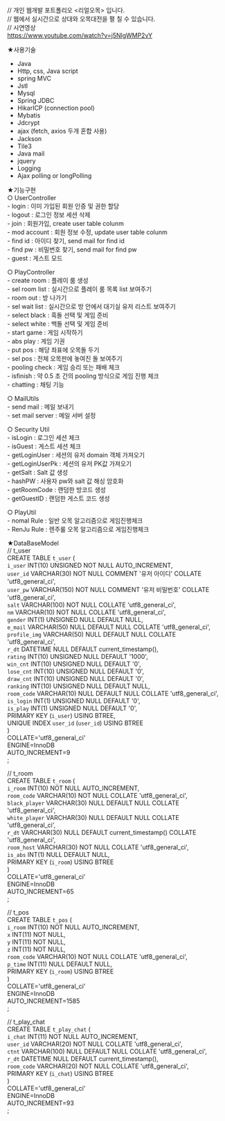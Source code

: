 
// 개인 웹개발 포트폴리오 <리얼오목> 입니다.   
// 웹에서 실시간으로 상대와 오목대전을 펼 칠 수 있습니다.   
// 시연영상   
https://www.youtube.com/watch?v=j5NlgWMP2vY

★사용기술
-	Java
-	Http, css, Java script
-	spring MVC
-	Jstl
-	Mysql
-	Spring JDBC
-	HikarICP (connection pool) 
-	Mybatis
-	Jdcrypt 
-	ajax (fetch, axios 두개 혼합 사용)
-	Jackson
-	Tile3
-	Java mail 
-	jquery
-	Logging
-	Ajax polling or longPolling 

★기능구현   
  ○ UserController   
     - login : 이미 가입된 회원 인증 및 권한 할당   
     - logout : 로그인 정보 세션 삭제   
     - join : 회원가입, create user table colunm   
     - mod account : 회원 정보 수정, update user table colunm   
     - find id : 아이디 찾기, send mail for find id   
     - find pw : 비밀번호 찾기, send mail for find pw   
     - guest : 게스트 모드

  ○ PlayController   
    - create room : 플레이 룸 생성   
     - sel room list : 실시간으로 플레이 룸 목록 list 보여주기   
     - room out : 방 나가기   
     - sel wait list : 실시간으로 방 안에서 대기실 유저 리스트 보여주기   
     - select black : 흑돌 선택 및 게임 준비   
     - select white : 백돌 선택 및 게임 준비   
     - start game : 게임 시작하기   
     - abs play : 게임 기권   
     - put pos : 해당 좌표에 오목돌 두기   
     - sel pos : 전체 오목판에 놓여진 돌 보여주기   
     - pooling check : 게임 승리 또는 패배 체크   
     - isfinish : 약 0.5 초 간의 pooling 방식으로 게임 진행 체크   
     - chatting : 채팅 기능    

  ○ MailUtils   
     - send mail : 메일 보내기   
     - set mail server : 메일 서버 설정   

  ○ Security Util   
     - isLogin : 로그인 세션 체크   
     - isGuest : 게스트 세션 체크   
     - getLoginUser : 세션의 유저 domain 객체 가져오기   
     - getLoginUserPk : 세션의 유저 PK값 가져오기   
     - getSalt : Salt 값 생성   
     - hashPW : 사용자 pw와 salt 값 해싱 암호화   
     - getRoomCode : 랜덤한 방코드 생성   
     - getGuestID : 랜덤한 게스트 코드 생성   

  ○ PlayUtil   
    - nomal Rule : 일반 오목 알고리즘으로 게임진행체크   
    - RenJu Rule : 렌주룰 오목 알고리즘으로 게임진행체크   

★DataBaseModel   
  // t_user   
    CREATE TABLE `t_user` (   
      `i_user` INT(10) UNSIGNED NOT NULL AUTO_INCREMENT,   
      `user_id` VARCHAR(30) NOT NULL COMMENT '유저 아이디' COLLATE 'utf8_general_ci',   
      `user_pw` VARCHAR(150) NOT NULL COMMENT '유저 비밀번호' COLLATE 'utf8_general_ci',   
      `salt` VARCHAR(100) NOT NULL COLLATE 'utf8_general_ci',   
      `nm` VARCHAR(10) NOT NULL COLLATE 'utf8_general_ci',   
      `gender` INT(1) UNSIGNED NULL DEFAULT NULL,   
      `e_mail` VARCHAR(50) NULL DEFAULT NULL COLLATE 'utf8_general_ci',   
      `profile_img` VARCHAR(50) NULL DEFAULT NULL COLLATE 'utf8_general_ci',   
      `r_dt` DATETIME NULL DEFAULT current_timestamp(),   
      `rating` INT(10) UNSIGNED NULL DEFAULT '1000',   
      `win_cnt` INT(10) UNSIGNED NULL DEFAULT '0',   
      `lose_cnt` INT(10) UNSIGNED NULL DEFAULT '0',   
      `draw_cnt` INT(10) UNSIGNED NULL DEFAULT '0',   
      `ranking` INT(10) UNSIGNED NULL DEFAULT NULL,   
      `room_code` VARCHAR(10) NULL DEFAULT NULL COLLATE 'utf8_general_ci',   
      `is_login` INT(1) UNSIGNED NULL DEFAULT '0',   
      `is_play` INT(1) UNSIGNED NULL DEFAULT '0',   
      PRIMARY KEY (`i_user`) USING BTREE,   
      UNIQUE INDEX `user_id` (`user_id`) USING BTREE   
    )   
    COLLATE='utf8_general_ci'   
    ENGINE=InnoDB   
    AUTO_INCREMENT=9   
    ;   

  // t_room   
    CREATE TABLE `t_room` (   
      `i_room` INT(10) NOT NULL AUTO_INCREMENT,   
      `room_code` VARCHAR(10) NOT NULL COLLATE 'utf8_general_ci',   
      `black_player` VARCHAR(30) NULL DEFAULT NULL COLLATE 'utf8_general_ci',   
      `white_player` VARCHAR(30) NULL DEFAULT NULL COLLATE 'utf8_general_ci',   
      `r_dt` VARCHAR(30) NULL DEFAULT current_timestamp() COLLATE 'utf8_general_ci',   
      `room_host` VARCHAR(30) NOT NULL COLLATE 'utf8_general_ci',   
      `is_abs` INT(1) NULL DEFAULT NULL,   
      PRIMARY KEY (`i_room`) USING BTREE   
    )   
    COLLATE='utf8_general_ci'   
    ENGINE=InnoDB   
    AUTO_INCREMENT=65   
    ;   

  // t_pos   
    CREATE TABLE `t_pos` (   
      `i_room` INT(10) NOT NULL AUTO_INCREMENT,   
      `x` INT(11) NOT NULL,   
      `y` INT(11) NOT NULL,   
      `z` INT(11) NOT NULL,   
      `room_code` VARCHAR(10) NOT NULL COLLATE 'utf8_general_ci',   
      `p_time` INT(11) NULL DEFAULT NULL,   
      PRIMARY KEY (`i_room`) USING BTREE   
    )   
    COLLATE='utf8_general_ci'   
    ENGINE=InnoDB   
    AUTO_INCREMENT=1585   
    ;   

  // t_play_chat   
    CREATE TABLE `t_play_chat` (   
      `i_chat` INT(11) NOT NULL AUTO_INCREMENT,   
      `user_id` VARCHAR(20) NOT NULL COLLATE 'utf8_general_ci',   
      `ctnt` VARCHAR(100) NULL DEFAULT NULL COLLATE 'utf8_general_ci',   
      `r_dt` DATETIME NULL DEFAULT current_timestamp(),   
      `room_code` VARCHAR(20) NOT NULL COLLATE 'utf8_general_ci',   
      PRIMARY KEY (`i_chat`) USING BTREE   
    )   
    COLLATE='utf8_general_ci'   
    ENGINE=InnoDB   
    AUTO_INCREMENT=93   
    ;   




